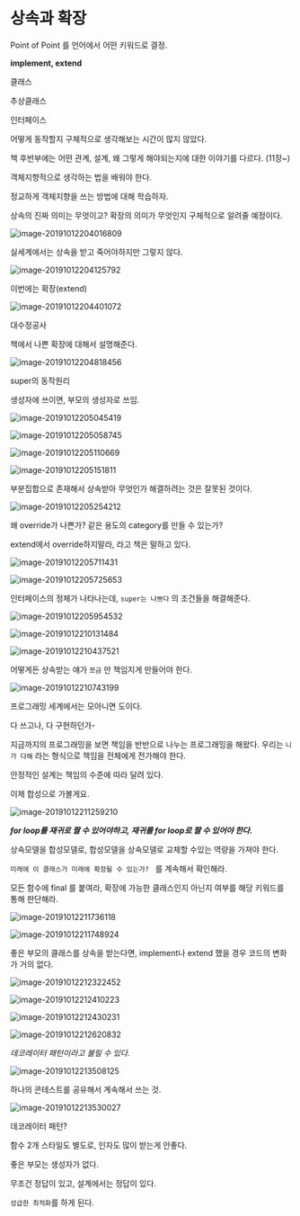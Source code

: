 # 상속과 확장



Point of Point 를 언어에서 어떤 키워드로 결정.

**implement, extend**

클래스

추상클래스

인터페이스



어떻게 동작할지 구체적으로 생각해보는 시간이 많지 않았다.



책 후반부에는 어떤 관계, 설계, 왜 그렇게 해야되는지에 대한 이야기를 다르다. (11장~)



객체지향적으로 생각하는 법을 배워야 한다.



정교하게 객체지향을 쓰는 방법에 대해 학습하자.



상속의 진짜 의미는 무엇이고? 확장의 의미가 무엇인지 구체적으로 알려줄 예정이다.



![image-20191012204016809](https://tva1.sinaimg.cn/large/006y8mN6gy1g7vnhuyf8lj315y0iyacw.jpg)



실세계에서는 상속을 받고 죽어야하지만 그렇지 않다.





![image-20191012204125792](https://tva1.sinaimg.cn/large/006y8mN6gy1g7vnj04nkxj30zk0ik76n.jpg)



이번에는 확장(extend)

![image-20191012204401072](https://tva1.sinaimg.cn/large/006y8mN6gy1g7vnlow5qxj31660iedi3.jpg)



대수정공사



책에서 나쁜 확장에 대해서 설명해준다.

![image-20191012204818456](https://tva1.sinaimg.cn/large/006y8mN6gy1g7vnq6mur6j30x20ngdgh.jpg)



super의 동작원리

생성자에 쓰이면, 부모의 생성자로 쓰임.

![image-20191012205045419](https://tva1.sinaimg.cn/large/006y8mN6gy1g7vnspkfqzj30xa0is75t.jpg)

![image-20191012205058745](https://tva1.sinaimg.cn/large/006y8mN6gy1g7vnswzn4rj30xi0j2wg6.jpg)

![image-20191012205110669](https://tva1.sinaimg.cn/large/006y8mN6gy1g7vnt4utqmj30xa0j2taa.jpg)



![image-20191012205151811](https://tva1.sinaimg.cn/large/006y8mN6gy1g7vntuoqekj30y60imgni.jpg)

부분집합으로 존재해서 상속받아 무엇인가 해결하려는 것은 잘못된 것이다.



![image-20191012205254212](https://tva1.sinaimg.cn/large/006y8mN6gy1g7vnuxprorj30r80iuta6.jpg)



왜 override가 나쁜가? 같은 용도의 category를 만들 수 있는가?



extend에서 override하지말라, 라고 책은 말하고 있다.



![image-20191012205711431](https://tva1.sinaimg.cn/large/006y8mN6gy1g7vnzetayoj30so0m2mxu.jpg)



![image-20191012205725653](https://tva1.sinaimg.cn/large/006y8mN6gy1g7vnzmnyl0j313g0iuq5f.jpg)



인터페이스의 정체가 나타나는데, `super는 나쁘다` 의 조건들을 해결해준다.



![image-20191012205954532](https://tva1.sinaimg.cn/large/006y8mN6gy1g7vo289uq0j30uu0iewg3.jpg)



![image-20191012210131484](https://tva1.sinaimg.cn/large/006y8mN6gy1g7vo3wpwp3j31120j4dj3.jpg)



![image-20191012210437521](https://tva1.sinaimg.cn/large/006y8mN6gy1g7vo75hp2jj313w0iugp5.jpg)



어떻게든 상속받는 얘가 `쪼금` 만 책임지게 만들어야 한다.

![image-20191012210743199](https://tva1.sinaimg.cn/large/006y8mN6gy1g7voacp8fbj313a0lqdkt.jpg)



프로그래밍 세계에서는 모아니면 도이다.

다 쓰고나, 다 구현하던가- 



지금까지의 프로그래밍을 보면 책임을 반반으로 나누는 프로그래밍을 해왔다. 우리는 `니가 다해` 라는 형식으로 책임을 전체에게 전가해야 한다.



안정적인 설계는 책임의 수준에 따라 달려 있다.



이제 합성으로 가볼게요.

![image-20191012211259210](https://tva1.sinaimg.cn/large/006y8mN6gy1g7vofu0qvhj30t60jywey.jpg)



***for loop를 재귀로 짤 수 있어야하고, 재귀를 for loop로 짤 수 있어야 한다.***



상속모델을 합성모델로, 합성모델을 상속모델로 교체할 수있는 역량을 가져야 한다.



`미래에 이 클래스가 미래에 확장될 수 있는가? ` 를 계속해서 확인해라.



모든 함수에 final 를 붙여라, 확장에 가능한 클래스인지 아닌지 여부를 해당 키워드를 통해 판단해라.



![image-20191012211736118](https://tva1.sinaimg.cn/large/006y8mN6gy1g7vokn3dtzj312w0f60vk.jpg)



![image-20191012211748924](https://tva1.sinaimg.cn/large/006y8mN6gy1g7vokuao7nj313m0jen0m.jpg)



좋은 부모의 클래스를 상속을 받는다면, implement나 extend 했을 경우 코드의 변화가 거의 없다.



![image-20191012212322452](https://tva1.sinaimg.cn/large/006y8mN6gy1g7voqo0tgbj30uj0u0qb9.jpg)



![image-20191012212410223](https://tva1.sinaimg.cn/large/006y8mN6gy1g7vornqxo9j30vc0u0dpi.jpg)



![image-20191012212430231](https://tva1.sinaimg.cn/large/006y8mN6gy1g7vortwb4pj319m0imtbx.jpg)



![image-20191012212620832](https://tva1.sinaimg.cn/large/006y8mN6gy1g7votqhgo9j312e0out9p.jpg)

*데코레이터 패턴이라고 불릴 수 있다.*



![image-20191012213508125](https://tva1.sinaimg.cn/large/006y8mN6gy1g7vp2vznpoj312i0fsdgb.jpg)



하나의 콘테스트를 공유해서 계속해서 쓰는 것.

![image-20191012213530027](https://tva1.sinaimg.cn/large/006y8mN6gy1g7vp3936d9j30u00xp76i.jpg)



데코레이터 패턴? 

함수 2개 스타일도 별도로, 인자도 많이 받는게 안좋다.



좋은 부모는 생성자가 없다.



무조건 정답이 있고, 설계에서는 정답이 있다.

`성급한 최적화`를 하게 된다. 